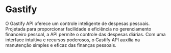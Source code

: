 # Gastify
O Gastify API oferece um controle inteligente de despesas pessoais. Projetada para proporcionar facilidade e eficiência no gerenciamento financeiro pessoal, a API permite o controle das despesas diárias. Com uma interface intuitiva e recursos poderosos, o Gastify API auxilia na manutenção simples e eficaz das finanças pessoais.
